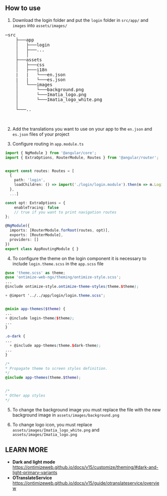 ## How to use

1. Download the login folder and put the `login` folder in `src/app/` and `images` into `assets/images/`

<pre>
─src
    ├───app
    │   ├───login
    │   ├───...
    │   │
    ├───assets
    │   ├───css
    │   ├───i18n
    |   |   └───en.json
    |   |   └───es.json
    │   └───images
    │       └───background.png
    │       └───Imatia_logo.png
    │       └───Imatia_logo_white.png
    │
    └───..


</pre>

2. Add the translations you want to use on your app ​​to the `en.json` and `es.json` files of your project

1. Configure routing in `app.module.ts`

```ts
import { NgModule } from '@angular/core';
import { ExtraOptions, RouterModule, Routes } from '@angular/router';


export const routes: Routes = [
  {
    path: 'login',
    loadChildren: () => import('./login/login.module').then(m => m.LoginModule)
  },
  ...]

const opt: ExtraOptions = {
    enableTracing: false
    // true if you want to print navigation routes
};

@NgModule({
  imports: [RouterModule.forRoot(routes, opt)],
  exports: [RouterModule],
  providers: []
})
export class AppRoutingModule { }

```

4. To configure the theme on the login component it is necessary to include `login.theme.scss` in the `app.scss` file

```app.scss
@use 'theme.scss' as theme;
@use 'ontimize-web-ngx/theming/ontimize-style.scss';
...
@include ontimize-style.ontimize-theme-styles(theme.$theme);

+ @import '../../app/login/login.theme.scss';


@mixin app-themes($theme) {
...
+ @include login-theme($theme);
...
}

.o-dark {
...
  + @include app-themes(theme.$dark-theme);
...
}

/*
* Propagate theme to screen styles definition.
*/
@include app-themes(theme.$theme);


/*
* Other app styles
*/

```

5. To change the background image you must replace the file with the new background image in `assets/images/background.png`

1. To change logo icon, you must replace `assets/images/Imatia_logo_white.png` and `assets/images/Imatia_logo.png`

## LEARN MORE

* **Dark and light mode** https://ontimizeweb.github.io/docs/v15/customize/theming/#dark-and-light-primary-variants
* **OTranslateService** https://ontimizeweb.github.io/docs/v15/guide/otranslateservice/overview
